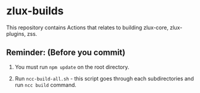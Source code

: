 # zlux-builds

This repository contains Actions that relates to building zlux-core, zlux-plugins, zss.

## Reminder: (Before you commit)

1) You must run `npm update` on the root directory.

2) Run `ncc-build-all.sh` - this script goes through each subdirectories and run `ncc build` command.